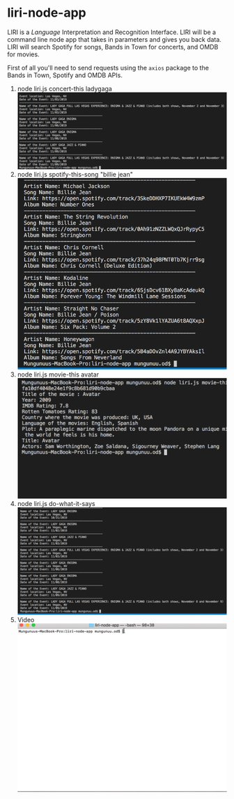 # liri-node-app
LIRI is a _Language_ Interpretation and Recognition Interface. LIRI will be a command line node app that takes in parameters and gives you back data.
LIRI will search Spotify for songs, Bands in Town for concerts, and OMDB for movies.

First of all you'll need to send requests using the `axios` package to the Bands in Town, Spotify and OMDB APIs.

1. node liri.js concert-this ladygaga
![Screenshot for concert-this](images/Concert-this.png)
2. node liri.js spotify-this-song "billie jean"
![Screenshot for spotify-this-song](images/Spotify-this-song.png)
3. node liri.js movie-this avatar
![Screenshot for movie-this](images/Movie-this.png)
4. node liri.js do-what-it-says
![Screenshot for do-what-it-says](images/Do-what-it-says.png)
5. Video  
![Video gif](images/liri-video.gif)


